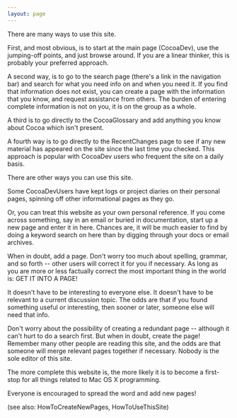 ```yaml
---
layout: page
---
```


There are many ways to use this site.

First, and most obvious, is to start at the main page (CocoaDev), use the jumping-off points, and just browse around.  If you are a linear thinker, this is probably your preferred approach.

A second way, is to go to the search page (there's a link in the navigation bar) and search for what you need info on and when you need it.  If you find that information does not exist, you can create a page with the information that you know, and request assistance from others.  The burden of entering complete information is not on you, it is on the group as a whole.

A third is to go directly to the CocoaGlossary and add anything you know about Cocoa which isn't present.

A fourth way is to go directly to the RecentChanges page to see if any new material has appeared on the site since the last time you checked. This approach is popular with CocoaDev users who frequent the site on a daily basis.

There are other ways you can use this site.

Some CocoaDevUsers have kept logs or project diaries on their personal pages, spinning off other informational pages as they go.

Or, you can treat this website as your own personal reference.  If you come across something, say in an email or buried in documentation, start up a new page and enter it in here.  Chances are, it will be much easier to find by doing a keyword search on here than by digging through your docs or email archives.

When in doubt, add a page.  Don't worry too much about spelling, grammar, and so forth -- other users will correct it for you if necessary.  As long as you are more or less factually correct the most important thing in the world is: GET IT INTO A PAGE!

It doesn't have to be interesting to everyone else.  It doesn't have to be relevant to a current discussion topic.  The odds are that if you found something useful or interesting, then sooner or later, someone else will need that info.  

Don't worry about the possibility of creating a redundant page -- although it can't hurt to do a search first.  But when in doubt, create the page! Remember many other people are reading this site, and the odds are that someone will merge relevant pages together if necessary.  Nobody is the sole editor of this site. 

The more complete this website is, the more likely it is to become a first-stop for all things related to Mac OS X programming.  

Everyone is encouraged to spread the word and add new pages!

(see also: HowToCreateNewPages, HowToUseThisSite)
